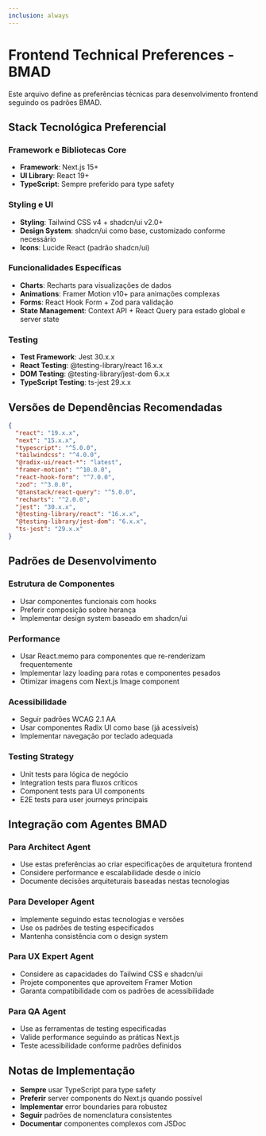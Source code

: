 ```yaml
---
inclusion: always
---
```


# Frontend Technical Preferences - BMAD

Este arquivo define as preferências técnicas para desenvolvimento frontend seguindo os padrões BMAD.

## Stack Tecnológica Preferencial

### Framework e Bibliotecas Core
- **Framework**: Next.js 15+
- **UI Library**: React 19+
- **TypeScript**: Sempre preferido para type safety

### Styling e UI
- **Styling**: Tailwind CSS v4 + shadcn/ui v2.0+
- **Design System**: shadcn/ui como base, customizado conforme necessário
- **Icons**: Lucide React (padrão shadcn/ui)

### Funcionalidades Específicas
- **Charts**: Recharts para visualizações de dados
- **Animations**: Framer Motion v10+ para animações complexas
- **Forms**: React Hook Form + Zod para validação
- **State Management**: Context API + React Query para estado global e server state

### Testing
- **Test Framework**: Jest 30.x.x
- **React Testing**: @testing-library/react 16.x.x
- **DOM Testing**: @testing-library/jest-dom 6.x.x
- **TypeScript Testing**: ts-jest 29.x.x

## Versões de Dependências Recomendadas

```json
{
  "react": "19.x.x",
  "next": "15.x.x",
  "typescript": "^5.0.0",
  "tailwindcss": "^4.0.0",
  "@radix-ui/react-*": "latest",
  "framer-motion": "^10.0.0",
  "react-hook-form": "^7.0.0",
  "zod": "^3.0.0",
  "@tanstack/react-query": "^5.0.0",
  "recharts": "^2.0.0",
  "jest": "30.x.x",
  "@testing-library/react": "16.x.x",
  "@testing-library/jest-dom": "6.x.x",
  "ts-jest": "29.x.x"
}
```

## Padrões de Desenvolvimento

### Estrutura de Componentes
- Usar componentes funcionais com hooks
- Preferir composição sobre herança
- Implementar design system baseado em shadcn/ui

### Performance
- Usar React.memo para componentes que re-renderizam frequentemente
- Implementar lazy loading para rotas e componentes pesados
- Otimizar imagens com Next.js Image component

### Acessibilidade
- Seguir padrões WCAG 2.1 AA
- Usar componentes Radix UI como base (já acessíveis)
- Implementar navegação por teclado adequada

### Testing Strategy
- Unit tests para lógica de negócio
- Integration tests para fluxos críticos
- Component tests para UI components
- E2E tests para user journeys principais

## Integração com Agentes BMAD

### Para Architect Agent
- Use estas preferências ao criar especificações de arquitetura frontend
- Considere performance e escalabilidade desde o início
- Documente decisões arquiteturais baseadas nestas tecnologias

### Para Developer Agent
- Implemente seguindo estas tecnologias e versões
- Use os padrões de testing especificados
- Mantenha consistência com o design system

### Para UX Expert Agent
- Considere as capacidades do Tailwind CSS e shadcn/ui
- Projete componentes que aproveitem Framer Motion
- Garanta compatibilidade com os padrões de acessibilidade

### Para QA Agent
- Use as ferramentas de testing especificadas
- Valide performance seguindo as práticas Next.js
- Teste acessibilidade conforme padrões definidos

## Notas de Implementação

- **Sempre** usar TypeScript para type safety
- **Preferir** server components do Next.js quando possível
- **Implementar** error boundaries para robustez
- **Seguir** padrões de nomenclatura consistentes
- **Documentar** componentes complexos com JSDoc